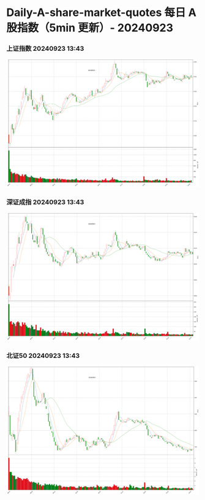 
# Daily-A-share-market-quotes 每日 A 股指数（5min 更新）- 20240923

### 上证指数 20240923 13:43
![](./fig/2024/9/20240923-sh000001.png)

### 深证成指 20240923 13:43
![](./fig/2024/9/20240923-sz399001.png)

### 北证50 20240923 13:43
![](./fig/2024/9/20240923-bj899050.png)
